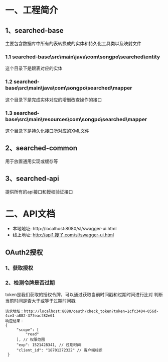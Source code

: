 # 一、工程简介

## 1、searched-base
主要包含数据库中所有的表转换成的实体和持久化工具类以及映射文件

### 1.1 searched-base\src\main\java\com\songpo\searched\entity
这个目录下是跟表对应的实体

### 1.2 searched-base\src\main\java\com\songpo\searched\mapper
这个目录下是完成实体对应的增删改查操作的接口

### 1.3 searched-base\src\main\resources\com\songpo\searched\mapper
这个目录下是持久化接口所对应的XML文件

## 2、searched-common
用于放置通用实现或缓存等

## 3、searched-api
提供所有的api接口和授权验证接口

# 二、API文档
- 本地地址: http://localhost:8080/sl/swagger-ui.html
- 线上地址: http://api1.搜了.com/sl/swagger-ui.html

## OAuth2授权

### 1、获取授权

### 2、检测令牌是否过期

token是我们获取的授权令牌，可以通过获取当前时间戳和过期时间进行比对
判断当前时间是否大于或等于过期时间戳

```
请求地址：http://localhost:8080/oauth/check_token?token=1cfc3404-056d-4ce3-a882-377eacf82e61
响应结果：
{
     "scope": [
         "read"
     ], // 权限范围
     "exp": 1521428341, // 过期时间
     "client_id": "18701272322" // 客户端标识
 }

```
